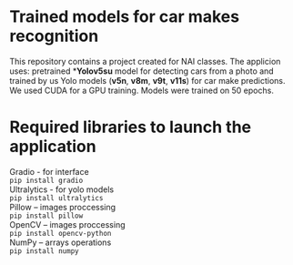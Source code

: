 # Trained models for car makes recognition
This repository contains a project created for NAI classes. The applicion uses: pretrained ***Yolov5su** model for detecting cars from a photo and trained by us Yolo models (**v5n**, **v8m**, **v9t**, **v11s**) for car make predictions. We used CUDA for a GPU training. Models were trained on 50 epochs.
# Required libraries to launch the application
Gradio - for interface <br>
```pip install gradio```<br>
Ultralytics - for yolo models <br>
```pip install ultralytics```<br>
Pillow – images proccessing <br>
```pip install pillow``` <br>
OpenCV – images proccessing <br>
```pip install opencv-python``` <br>
NumPy – arrays operations <br>
```pip install numpy```
